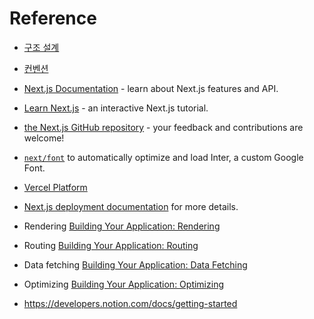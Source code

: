 # Reference

- [구조 설계](https://nextjs.org/docs/app/building-your-application/routing/colocation)
- [컨벤션](https://nextjs.org/docs/getting-started/project-structure)
- [Next.js Documentation](https://nextjs.org/docs) - learn about Next.js features and API.
- [Learn Next.js](https://nextjs.org/learn) - an interactive Next.js tutorial.
- [the Next.js GitHub repository](https://github.com/vercel/next.js/) - your feedback and contributions are welcome!
- [`next/font`](https://nextjs.org/docs/basic-features/font-optimization) to automatically optimize and load Inter, a custom Google Font.
- [Vercel Platform](https://vercel.com/new?utm_medium=default-template&filter=next.js&utm_source=create-next-app&utm_campaign=create-next-app-readme)
- [Next.js deployment documentation](https://nextjs.org/docs/deployment) for more details.

- Rendering [Building Your Application: Rendering](https://nextjs.org/docs/app/building-your-application/rendering)
- Routing [Building Your Application: Routing](https://nextjs.org/docs/app/building-your-application/routing)
- Data fetching [Building Your Application: Data Fetching](https://nextjs.org/docs/app/building-your-application/data-fetching)
- Optimizing [Building Your Application: Optimizing](https://nextjs.org/docs/app/building-your-application/optimizing)

- https://developers.notion.com/docs/getting-started
